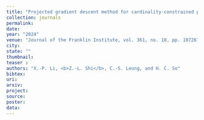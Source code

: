 ```yaml
---
title: "Projected gradient descent method for cardinality-constrained portfolio optimization"
collection: journals
permalink:
date: 
year: "2024"
venue: "Journal of the Franklin Institute, vol. 361, no. 18, pp. 107267,"
city:  
state: ""
thumbnail:  
teaser : 
authors: "X.-P. Li, <b>Z.-L. Shi</b>, C.-S. Leung, and H. C. So"
bibtex: 
uri: 
arxiv: 
project: 
source: 
poster: 
data:
---
```

